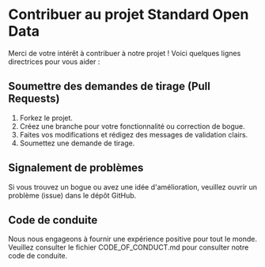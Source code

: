 # Contribuer au projet Standard Open Data

Merci de votre intérêt à contribuer à notre projet ! Voici quelques lignes directrices pour vous aider :

## Soumettre des demandes de tirage (Pull Requests)
1. Forkez le projet.
2. Créez une branche pour votre fonctionnalité ou correction de bogue.
3. Faites vos modifications et rédigez des messages de validation clairs.
4. Soumettez une demande de tirage.

## Signalement de problèmes
Si vous trouvez un bogue ou avez une idée d'amélioration, veuillez ouvrir un problème (issue) dans le dépôt GitHub.

## Code de conduite
Nous nous engageons à fournir une expérience positive pour tout le monde. Veuillez consulter le fichier CODE_OF_CONDUCT.md pour consulter notre code de conduite.